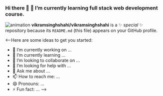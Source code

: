 ### Hi there 👋  🌱 I’m currently learning full stack web development course.
![animation](https://www.google.com/url?sa=i&url=https%3A%2F%2Fdribbble.com%2Fshots%2F3831026-New-Reel-Intro-Teaser-1-Character-Animation&psig=AOvVaw12iOWPbgJzmpo4gGcD9CND&ust=1620583646376000&source=images&cd=vfe&ved=0CAIQjRxqFwoTCNja0tbWuvACFQAAAAAdAAAAABAD)
**vikramsinghshahi/vikramsinghshahi** is a ✨ _special_ ✨ repository because its `README.md` (this file) appears on your GitHub profile.

<--Here are some ideas to get you started:

- 🔭 I’m currently working on ...
- 🌱 I’m currently learning ...
- 👯 I’m looking to collaborate on ...
- 🤔 I’m looking for help with ...
- 💬 Ask me about ...
- 📫 How to reach me: ...
- 😄 Pronouns: ...
- ⚡ Fun fact: ...
-->
